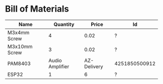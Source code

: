 # Bill of Materials
|     Name    |           Quantity|              Price   |                     Id           |
|-------------|-------------------|----------------------|----------------------------------|
| M3x4mm Screw|           4       |                  0.02|                      ?           |
|M3x10mm Screw|          3        |                  0.02|                      ?           |
| PAM8403     |    Audio Amplifier|       AZ-Delivery    |          4251850500912           |
|    ESP32    |              1    |                    6 |              ?                   |